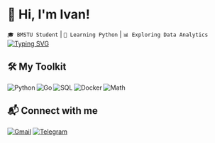 ﻿# 🚀 Hi, I'm Ivan!
`🎓 BMSTU Student` | `🐍 Learning Python` | `📊 Exploring Data Analytics`
[![Typing SVG](https://readme-typing-svg.demolab.com?font=Fira+Code&pause=1000&color=20C20E&width=435&lines=Gradually+entering+the+world+of+data...;From+code+to+practical+solutions)](https://git.io/typing-svg)
## 🛠️ My Toolkit
<img align="left" src="https://img.shields.io/badge/Python-3776AB?style=for-the-badge&logo=python&logoColor=white" alt="Python">
<img align="left" src="https://img.shields.io/badge/Go-00ADD8?style=for-the-badge&logo=go&logoColor=white" alt="Go">
<img align="left" src="https://img.shields.io/badge/SQL-4479A1?style=for-the-badge&logo=postgresql&logoColor=white" alt="SQL">
<img align="left" src="https://img.shields.io/badge/Docker-2496ED?style=for-the-badge&logo=docker&logoColor=white" alt="Docker">
<img align="left" src="https://img.shields.io/badge/Mathematics-41B883?style=for-the-badge&logo=mathworks&logoColor=white" alt="Math">
<br clear="both"/>

## 📬 Connect with me
[![Gmail](https://img.shields.io/badge/Gmail-D14836?style=for-the-badge&logo=gmail&logoColor=white)](mailto:kuzhelivan2106@mail.ru)  [![Telegram](https://img.shields.io/badge/Telegram-2CA5E0?style=for-the-badge&logo=telegram&logoColor=white)](https://t.me/Hbv13)
